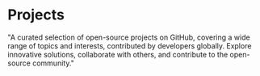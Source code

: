 # Projects
"A curated selection of open-source projects on GitHub, covering a wide range of topics and interests, contributed by developers globally. Explore innovative solutions, collaborate with others, and contribute to the open-source community."
